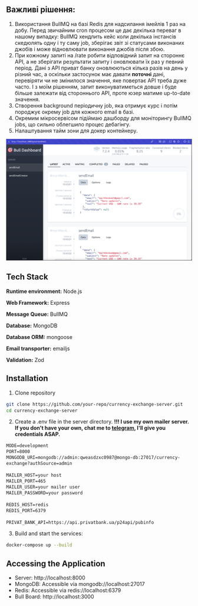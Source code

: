 
## Важливі рішення:
1. Використання BullMQ на базі Redis для надсилання імейлів 1 раз на добу. Перед звичайним cron процесом це дає декілька переваг в нашому випадку: BullMQ хендлить кейс коли декілька інстансів скедюлять одну і ту саму job, зберігає звіт зі статусами виконаних джобів і може відновлювати виконання джобів після збою.
2. При кожному запиті на /rate робити відповідний запит на стороннє API, а не зберігати результати запиту і оновлювати їх раз у певний період. Дані з API приват банку оновлюються кілька разів на день у різний час, а оскільки застосунок має давати **поточні** дані, перевіряти чи не змінилося значення, яке повертає API треба дуже часто. І з моїм рішенням, запит виконуватиметься довше і буде більше залежати від стороннього API, проте юзер матиме up-to-date значення.
3. Створення background періодичну job, яка отримує курс і потім породжує окрему job для кожного email в базі.
4. Окремим мікросервісом підіймаю дашборду для моніторингу BullMQ jobs, що сильно облегшило процес дебагінгу.
5. Налаштування тайм зони для докер контейнеру.

![bullmq screenshot](/bullmq-ui.png)

## Tech Stack

**Runtime environment:** Node.js

**Web Framework:** Express

**Message Queue:** BullMQ

**Database:** MongoDB

**Database ORM:** mongoose

**Email transporter:** emailjs

**Validation:** Zod

## Installation

1. Clone repository
```bash
git clone https://github.com/your-repo/currency-exchange-server.git
cd currency-exchange-server
```
2. Create a .env file in the server directory.
   **!!! I use my own mailer server. If you don't have your own, chat me to [telegram](t.me/mar4enkom), I'll give you credentials ASAP.**
```
MODE=development
PORT=8000
MONGODB_URI=mongodb://admin:qweasdzxc0987@mongo-db:27017/currency-exchange?authSource=admin

MAILER_HOST=your host
MAILER_PORT=465
MAILER_USER=your mailer user
MAILER_PASSWORD=your password

REDIS_HOST=redis
REDIS_PORT=6379

PRIVAT_BANK_API=https://api.privatbank.ua/p24api/pubinfo
```
3. Build and start the services:
```bash 
docker-compose up --build
```
## Accessing the Application
- Server: http://localhost:8000
- MongoDB: Accessible via mongodb://localhost:27017
- Redis: Accessible via redis://localhost:6379
- Bull Board: http://localhost:3000
    